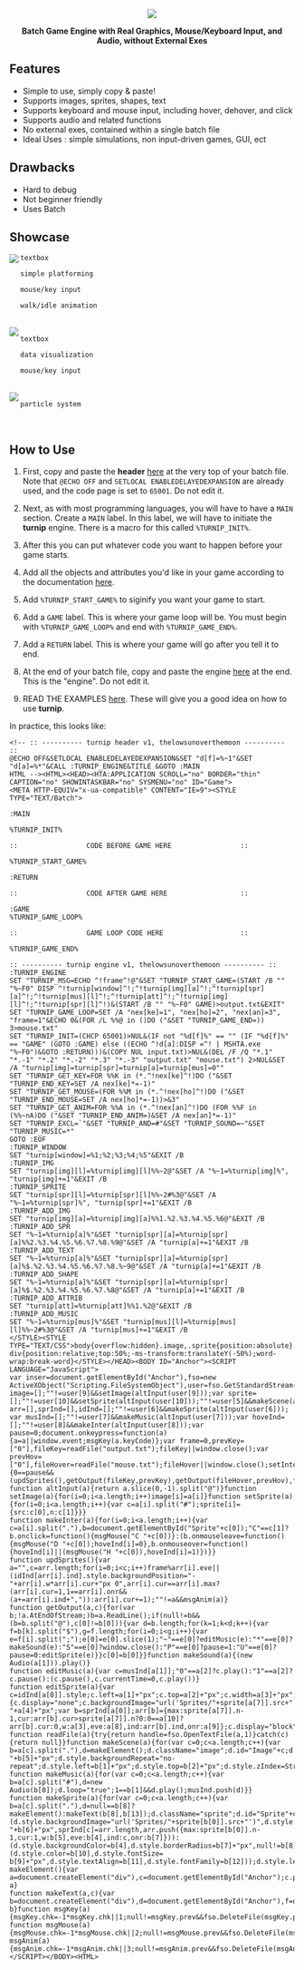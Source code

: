 <p align="center">
  <img src="https://i.imgur.com/uDJ4fuE.png">
</p>
<p align="center">
  <b>Batch Game Engine with Real Graphics, Mouse/Keyboard Input, and Audio, without External Exes</b>
</p>

## Features

* Simple to use, simply copy & paste!
* Supports images, sprites, shapes, text
* Supports keyboard and mouse input, including hover, dehover, and click
* Supports audio and related functions
* No external exes, contained within a single batch file
* Ideal Uses : simple simulations, non input-driven games, GUI, ect

## Drawbacks

* Hard to debug
* Not beginner friendly
* Uses Batch

## Showcase

<img align="left" src="https://i.imgur.com/5H3WosM.gif">

```
textbox

simple platforming

mouse/key input

walk/idle animation
```
<br clear="left"/>

<img align="left" src="https://i.imgur.com/guQTzJ4.gif">

```
textbox

data visualization

mouse/key input
```
<br clear="left"/>

<img align="left" src="https://i.imgur.com/A4z6Ceg.gif">

```
particle system
```
<br clear="left"/>

## How to Use

1. First, copy and paste the **header** [here](src/header.bat) at the very top of your batch file. Note that ```@ECHO OFF``` and ```SETLOCAL ENABLEDELAYEDEXPANSION``` are already used, and the code page is set to ```65001```. Do not edit it.

2. Next, as with most programming languages, you will have to have a ```MAIN``` section. Create a ```MAIN``` label. In this label, we will have to initiate the **turnip** engine. There is a macro for this called ```%TURNIP_INIT%```.

3. After this you can put whatever code you want to happen before your game starts.

4. Add all the objects and attributes you'd like in your game according to the documentation [here](doc/doc).

5. Add ```%TURNIP_START_GAME%``` to siginify you want your game to start.

6. Add a ```GAME``` label. This is where your game loop will be. You must begin with ```%TURNIP_GAME_LOOP%``` and end with ```%TURNIP_GAME_END%```.

7. Add a ```RETURN``` label. This is where your game will go after you tell it to end.

8. At the end of your batch file, copy and paste the engine [here](src/engine.bat) at the end. This is the "engine". Do not edit it.

9. READ THE EXAMPLES [here](src/engine.bat). These will give you a good idea on how to use **turnip**.

In practice, this looks like:

```Batch
<!-- :: ---------- turnip header v1, thelowsunoverthemoon ---------- ::
@ECHO OFF&SETLOCAL ENABLEDELAYEDEXPANSION&SET "d[f]=%~1"&SET "d[a]=%*"&CALL :TURNIP_ENGINE&TITLE &GOTO :MAIN
HTML --><HTML><HEAD><HTA:APPLICATION SCROLL="no" BORDER="thin" CAPTION="no" SHOWINTASKBAR="no" SYSMENU="no" ID="Game">
<META HTTP-EQUIV="x-ua-compatible" CONTENT="IE=9"><STYLE TYPE="TEXT/Batch">

:MAIN

%TURNIP_INIT%

::                 CODE BEFORE GAME HERE                 ::

%TURNIP_START_GAME%

:RETURN

::                 CODE AFTER GAME HERE                  ::

:GAME
%TURNIP_GAME_LOOP%

::                 GAME LOOP CODE HERE                   ::

%TURNIP_GAME_END%

:: ---------- turnip engine v1, thelowsunoverthemoon ---------- ::
:TURNIP_ENGINE
SET "TURNIP_MSG=ECHO ^!frame^!@"&SET "TURNIP_START_GAME=(START /B "" "%~F0" DISP ^!turnip[window]^!;^!turnip[img][a]^!;^!turnip[spr][a]^!;^!turnip[mus][l]^!;^!turnip[att]^!;^!turnip[img][l]^!;^!turnip[spr][l]^!)&(START /B "" "%~F0" GAME)>output.txt&EXIT"
SET "TURNIP_GAME_LOOP=SET /A "nex[ke]=1", "nex[ho]=2", "nex[an]=3", "frame=1"&ECHO 0&(FOR /L %%@ in ()DO ("&SET "TURNIP_GAME_END=)) 3>mouse.txt"
SET "TURNIP_INIT=(CHCP 65001)>NUL&(IF not "%d[f]%" == "" (IF "%d[f]%" == "GAME" (GOTO :GAME) else ((ECHO ^!d[a]:DISP =^! | MSHTA.exe "%~F0")&GOTO :RETURN)))&(COPY NUL input.txt)>NUL&(DEL /F /Q "*.1" "*.-1" "*.2" "*.-2" "*.3" "*.-3" "output.txt" "mouse.txt") 2>NUL&SET /A "turnip[img]=turnip[spr]=turnip[a]=turnip[mus]=0""
SET "TURNIP_GET_KEY=FOR %%K in (*.^!nex[ke]^!)DO ("&SET "TURNIP_END_KEY=SET /A nex[ke]*=-1)"
SET "TURNIP_GET_MOUSE=(FOR %%M in (*.^!nex[ho]^!)DO ("&SET "TURNIP_END_MOUSE=SET /A nex[ho]*=-1))>&3"
SET "TURNIP_GET_ANIM=FOR %%A in (*.^!nex[an]^!)DO (FOR %%F in (%%~nA)DO ("&SET "TURNIP_END_ANIM=)&SET /A nex[an]*=-1)"
SET "TURNIP_EXCL=`"&SET "TURNIP_AND=#"&SET "TURNIP_SOUND=~"&SET "TURNIP_MUSIC=*"
GOTO :EOF
:TURNIP_WINDOW
SET "turnip[window]=%1;%2;%3;%4;%5"&EXIT /B
:TURNIP_IMG
SET "turnip[img][l]=%turnip[img][l]%%~2@"&SET /A "%~1=%turnip[img]%", "turnip[img]+=1"&EXIT /B
:TURNIP_SPRITE
SET "turnip[spr][l]=%turnip[spr][l]%%~2#%3@"&SET /A "%~1=%turnip[spr]%", "turnip[spr]+=1"&EXIT /B
:TURNIP_ADD_IMG
SET "turnip[img][a]=%turnip[img][a]%%1.%2.%3.%4.%5.%6@"&EXIT /B
:TURNIP_ADD_SPR
SET "%~1=%turnip[a]%"&SET "turnip[spr][a]=%turnip[spr][a]%%2.%3.%4.%5.%6.%7.%8.%9@"&SET /A "turnip[a]+=1"&EXIT /B
:TURNIP_ADD_TEXT
SET "%~1=%turnip[a]%"&SET "turnip[spr][a]=%turnip[spr][a]%$.%2.%3.%4.%5.%6.%7.%8.%~9@"&SET /A "turnip[a]+=1"&EXIT /B
:TURNIP_ADD_SHAPE
SET "%~1=%turnip[a]%"&SET "turnip[spr][a]=%turnip[spr][a]%$.%2.%3.%4.%5.%6.%7.%8@"&SET /A "turnip[a]+=1"&EXIT /B
:TURNIP_ADD_ATTRIB
SET "turnip[att]=%turnip[att]%%1.%2@"&EXIT /B
:TURNIP_ADD_MUSIC
SET "%~1=%turnip[mus]%"&SET "turnip[mus][l]=%turnip[mus][l]%%~2#%3@"&SET /A "turnip[mus]+=1"&EXIT /B
</STYLE><STYLE TYPE="TEXT/CSS">body{overflow:hidden}.image,.sprite{position:absolute}.sprite div{position:relative;top:50%;-ms-transform:translateY(-50%);word-wrap:break-word}</STYLE></HEAD><BODY ID="Anchor"><SCRIPT LANGUAGE="JavaScript">
var inser=document.getElementById("Anchor"),fso=new ActiveXObject("Scripting.FileSystemObject"),user=fso.GetStandardStream(0).ReadLine().split(";");document.getElementById("Anchor").style.background=user[0];window.resizeTo(user[1],user[2]);window.moveTo(user[3],user[4]);var image=[];""!=user[9]&&setImage(altInput(user[9]));var sprite=[];""!=user[10]&&setSprite(altInput(user[10]));""!=user[5]&&makeScene(altInput(user[5]));var arr=[],sprInd=[],idInd=[];""!=user[6]&&makeSprite(altInput(user[6]));
var musInd=[];""!=user[7]&&makeMusic(altInput(user[7]));var hoveInd=[];""!=user[8]&&makeInter(altInput(user[8]));var pause=0;document.onkeypress=function(a){a=a||window.event;msgKey(a.keyCode)};var frame=0,prevKey=["0"],fileKey=readFile("output.txt");fileKey||window.close();var prevHov=["0"],fileHover=readFile("mouse.txt");fileHover||window.close();setInterval(function(){0==pause&&(updSprites(),getOutput(fileKey,prevKey),getOutput(fileHover,prevHov),frame++)},2);
function altInput(a){return a.slice(0,-1).split("@")}function setImage(a){for(i=0;i<a.length;i++)image[i]=a[i]}function setSprite(a){for(i=0;i<a.length;i++){var c=a[i].split("#");sprite[i]={src:c[0],n:c[1]}}}
function makeInter(a){for(i=0;i<a.length;i++){var c=a[i].split("."),b=document.getElementById("Sprite"+c[0]);"C"==c[1]?b.onclick=function(){msgMouse("C "+c[0])}:(b.onmouseleave=function(){msgMouse("D "+c[0]);hoveInd[i]=0},b.onmouseover=function(){hoveInd[i]||(msgMouse("H "+c[0]),hoveInd[i]=1)})}}
function updSprites(){var a="",c=arr.length;for(i=0;i<c;i++)frame%arr[i].eve||(idInd[arr[i].ind].style.backgroundPosition="-"+arr[i].w*arr[i].cur+"px 0",arr[i].cur==arr[i].max?(arr[i].cur=1,1==arr[i].onr&&(a+=arr[i].ind+",")):arr[i].cur+=1);""!=a&&msgAnim(a)}
function getOutput(a,c){for(var b;!a.AtEndOfStream;)b=a.ReadLine();if(null!=b&&(b=b.split("@"),c[0]!=b[0])){var d=b.length;for(k=1;k<d;k++){var f=b[k].split("$"),g=f.length;for(i=0;i<g;i++){var e=f[i].split(";");e[0]=e[0].slice(1);"~"==e[0]?editMusic(e):"*"==e[0]?makeSound(e):"S"==e[0]?window.close():"P"==e[0]?pause=1:"U"==e[0]?pause=0:editSprite(e)}}c[0]=b[0]}}function makeSound(a){(new Audio(a[1])).play()}
function editMusic(a){var c=musInd[a[1]];"0"==a[2]?c.play():"1"==a[2]?c.pause():(c.pause(),c.currentTime=0,c.play())}
function editSprite(a){var c=idInd[a[0]].style;c.left=a[1]+"px";c.top=a[2]+"px";c.width=a[3]+"px";c.height=a[4]+"px";c.msTransform=a[5];c.backgroundColor=a[6];if(null!=a[7]){c.display="none";c.backgroundImage="url('Sprites/"+sprite[a[7]].src+"')";c.backgroundSize=a[3]*sprite[a[7]].n+"px "+a[4]+"px";var b=sprInd[a[0]];arr[b]={max:sprite[a[7]].n-1,cur:arr[b].cur>sprite[a[7]].n?0:0==a[10]?arr[b].cur:0,w:a[3],eve:a[8],ind:arr[b].ind,onr:a[9]};c.display="block"}}
function readFile(a){try{return handle=fso.OpenTextFile(a,1)}catch(c){return null}}function makeScene(a){for(var c=0;c<a.length;c++){var b=a[c].split("."),d=makeElement();d.className="image";d.id="Image"+c;d.style.backgroundImage="url('Sprites/"+image[b[0]]+"')";d.style.backgroundSize=b[4]+"px "+b[5]+"px";d.style.backgroundRepeat="no-repeat";d.style.left=b[1]+"px";d.style.top=b[2]+"px";d.style.zIndex=String(b[3]);d.style.width=b[4]+"px";d.style.height=b[5]+"px"}}
function makeMusic(a){for(var c=0;c<a.length;c++){var b=a[c].split("#"),d=new Audio(b[0]);d.loop="true";1==b[1]&&d.play();musInd.push(d)}}
function makeSprite(a){for(var c=0;c<a.length;c++){var b=a[c].split("."),d=null==b[8]?makeElement():makeText(b[8],b[13]);d.className="sprite";d.id="Sprite"+c;idInd.push(d);"$"!=b[0]?(d.style.backgroundImage="url('Sprites/"+sprite[b[0]].src+"')",d.style.backgroundSize=b[5]*sprite[b[0]].n+"px "+b[6]+"px",sprInd[c]=arr.length,arr.push({max:sprite[b[0]].n-1,cur:1,w:b[5],eve:b[4],ind:c,onr:b[7]})):(d.style.backgroundColor=b[4],d.style.borderRadius=b[7]+"px",null!=b[8]&&(d.style.color=b[10],d.style.fontSize=
b[9]+"px",d.style.textAlign=b[11],d.style.fontFamily=b[12]));d.style.left=b[1]+"px";d.style.top=b[2]+"px";d.style.zIndex=String(b[3]);d.style.width=b[5]+"px";d.style.height=b[6]+"px"}}function makeElement(){var a=document.createElement("div"),c=document.getElementById("Anchor");c.parentNode.insertBefore(a,c);return a}
function makeText(a,c){var b=document.createElement("div"),d=document.getElementById("Anchor"),f=document.createElement("div");f.innerHTML=a.replace(/`/g,"!").replace(/#/g,"&");f.style.padding=c+"px";b.appendChild(f);d.parentNode.insertBefore(b,d);return b}function msgKey(a){msgKey.chk=-1*msgKey.chk||1;null!=msgKey.prev&&fso.DeleteFile(msgKey.prev);msgKey.prev=a+"."+msgKey.chk;fso.CopyFile("input.txt",msgKey.prev)}
function msgMouse(a){msgMouse.chk=-1*msgMouse.chk||2;null!=msgMouse.prev&&fso.DeleteFile(msgMouse.prev);msgMouse.prev=a+"."+msgMouse.chk;fso.CopyFile("input.txt",msgMouse.prev)}function msgAnim(a){msgAnim.chk=-1*msgAnim.chk||3;null!=msgAnim.prev&&fso.DeleteFile(msgAnim.prev);msgAnim.prev=a+"."+msgAnim.chk;fso.CopyFile("input.txt",msgAnim.prev)};
</SCRIPT></BODY><HTML>
```
